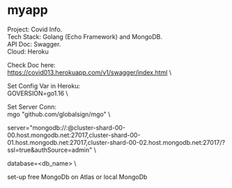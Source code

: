 # myapp

Project: Covid Info. \
Tech Stack: Golang (Echo Framework) and MongoDB. \
API Doc: Swagger. \
Cloud: Heroku


Check Doc here: \
https://covid013.herokuapp.com/v1/swagger/index.html \

Set Config Var in Heroku: \
GOVERSION=go1.16 \

Set Server Conn: \
mgo "github.com/globalsign/mgo" \

server="mongodb://<username>:<password>@cluster-shard-00-00.host.mongodb.net:27017,cluster-shard-00-01.host.mongodb.net:27017,cluster-shard-00-02.host.mongodb.net:27017/<dbname>?ssl=true&authSource=admin" \

database=<db_name> \

set-up free MongoDb on Atlas or local MongoDb


